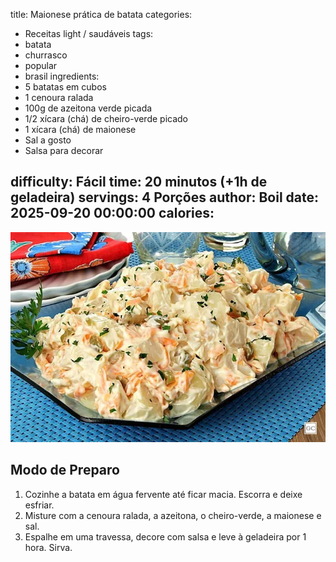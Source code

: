 title: Maionese prática de batata
categories:
  - Receitas light / saudáveis
tags:
  - batata
  - churrasco
  - popular
  - brasil
ingredients:
  - 5 batatas em cubos
  - 1 cenoura ralada
  - 100g de azeitona verde picada
  - 1/2 xícara (chá) de cheiro-verde picado
  - 1 xícara (chá) de maionese
  - Sal a gosto
  - Salsa para decorar

difficulty: Fácil
time: 20 minutos (+1h de geladeira)
servings: 4 Porções
author: Boil
date: 2025-09-20 00:00:00
calories:
---
![Maionese prática de batata](/images/maionese_pratica_de_batata.webp)

## Modo de Preparo
1. Cozinhe a batata em água fervente até ficar macia. Escorra e deixe esfriar.
2. Misture com a cenoura ralada, a azeitona, o cheiro-verde, a maionese e sal.
3. Espalhe em uma travessa, decore com salsa e leve à geladeira por 1 hora. Sirva.